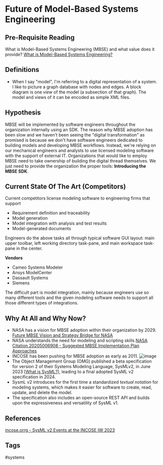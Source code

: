 # Future of Model-Based Systems Engineering

## Pre-Requisite Reading
What is Model-Based Systems Engineering (MBSE) and what value does it provide? [What is Model-Based Systems Engineering? ](../202110052023)  

## Definitions
* When I say "model", I'm referring to a digital representation of a system. I like to picture a graph database with nodes and edges. A block diagram is one *view* of the model (a subsection of that graph). The model and views of it can be encoded as simple XML files.  

## Hypothesis
MBSE will be implemented by software engineers throughout the organization internally using an SDK. The reason why MBSE adoption has been slow and we haven't been seeing the "digital transformation" as promised is because we don't have software engineers dedicated to building models and developing MBSE workflows. Instead, we're relying on our mechanical engineers and analysts to use licensed modeling software with the support of external IT. Organizations that would like to employ MBSE need to take ownership of building the digital thread themselves. We just need to provide the organization the proper tools: **Introducing the MBSE SDK**.   

## Current State Of The Art (Competitors)
Current competitors license modeling software to engineering firms that  support
* Requirement definition and traceability  
* Model generation  
* Model integration with analysis and test results  
* Model-generated documents  

Engineers do the above tasks all through typical software GUI layout: main upper toolbar, left working directory task-pane, and main workspace task-pane in the center.  

**Vendors** 
* Cameo Systems Modeler
* Ansys ModelCenter
* Dassault Systems
* Siemens

The difficult part is model integration, mainly because engineers use so many different tools and the given modeling software needs to support all those different types of integrations.  

## Why At All and Why Now?
* NASA has a vision for MBSE adoption within their organization by 2029. [Future MBSE Vision and Strategy Bridge for NASA](https://ntrs.nasa.gov/api/citations/20210014025/downloads/TM-20210014025.pdf)  
* NASA understands the need for modeling and scripting skills [NASA Citation 20205006908 - Suggested MBSE Implementation Plan Approaches](https://ntrs.nasa.gov/api/citations/20205006908/downloads/REVISED%20FINAL%20-%20Suggested%20MBSE%20Implementation%20Plan%20Approaches%20Webcast.pdf)  
* INCOSE has been pushing for MBSE adoption as early as 2011. 
![image](https://www.eliotkhachi.dev/resources/zettel-images/Sun_Dec_10_11:47:55_AM_PST_2023.png)
* The Object Management Group (OMG) published a beta specification for version 2 of their Systems Modeling Language, SysMLv2, in June 2023 [[What is SysML?](../202110032315)], leading to a final adopted SysML v2 specification in 2024.  
* SysmL v2 introduces for the first time a standardized *textual notation* for modeling systems, which makes it easier for software to create, read, update, and delete the model.  
* The specification also includes an open-source REST API and builds upon the expressiveness and versatility of SysML v1.  

## References
[incose.orrg - SysML v2 Events at the INCOSE IW 2023](https://www.incose.org/communities/working-groups-initiatives/mbse-initiative)  

## Tags
#systems
